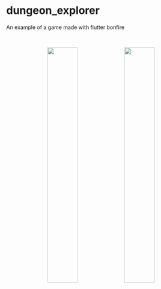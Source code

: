 # dungeon_explorer

An example of a game made with flutter bonfire

<br/>
<p align="center">
    <img width='40%' src='https://user-images.githubusercontent.com/16032852/215610783-253c79fa-d048-4179-a8e3-ba162ea8aa77.jpeg' />
    <img width='40%' src='https://user-images.githubusercontent.com/16032852/215610808-0b71300c-f2fe-4fbd-b4b9-9f6e98f81863.jpeg' />
</p>

